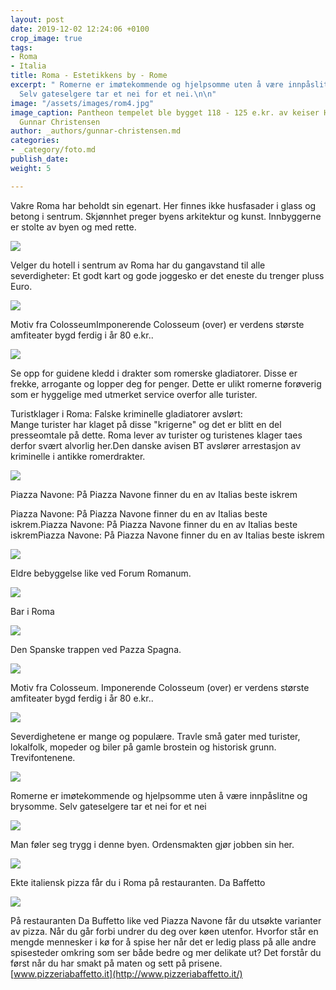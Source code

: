 ```yaml
---
layout: post
date: 2019-12-02 12:24:06 +0100
crop_image: true
tags:
- Roma
- Italia
title: Roma - Estetikkens by - Rome
excerpt: " Romerne er imøtekommende og hjelpsomme uten å være innpåslitne og brysomme.
  Selv gateselgere tar et nei for et nei.\n\n"
image: "/assets/images/rom4.jpg"
image_caption: Pantheon tempelet ble bygget 118 - 125 e.kr. av keiser Hadrian. Foto
  Gunnar Christensen
author: _authors/gunnar-christensen.md
categories:
- _category/foto.md
publish_date: 
weight: 5

---
```

Vakre Roma har beholdt sin egenart. Her finnes ikke husfasader i glass og betong i sentrum. Skjønnhet preger byens arkitektur og kunst. Innbyggerne er stolte av byen og med rette.

![](http://www.helping.no/rom1.jpg)

Velger du hotell i sentrum av Roma har du gangavstand til alle severdigheter: Et godt kart og gode joggesko er det eneste du trenger pluss Euro.

![](http://www.helping.no/roma9.jpg)

Motiv fra ColosseumImponerende Colosseum (over) er verdens største amfiteater bygd ferdig i år 80 e.kr..

![](http://www.helping.no/romaguider.jpg)

Se opp for guidene kledd i drakter som romerske gladiatorer. Disse er frekke, arrogante og lopper deg for penger. Dette er ulikt romerne forøverig som er hyggelige med utmerket service overfor alle turister.

Turistklager i Roma: Falske kriminelle gladiatorer avslørt:  
Mange turister har klaget på disse "krigerne" og det er blitt en del presseomtale på dette. Roma lever av turister og turistenes klager taes derfor svært alvorlig her.Den danske avisen BT avslører arrestasjon av kriminelle i antikke romerdrakter.

![](http://www.helping.no/rom2.jpg)

Piazza Navone: På Piazza Navone finner du en av Italias beste iskrem

Piazza Navone: På Piazza Navone finner du en av Italias beste iskrem.Piazza Navone: På Piazza Navone finner du en av Italias beste iskremPiazza Navone: På Piazza Navone finner du en av Italias beste iskrem

![](http://www.helping.no/rom5.jpg)

Eldre bebyggelse like ved Forum Romanum.

![](http://www.helping.no/roma6.jpg)

Bar i Roma

![](http://www.helping.no/rom7.jpg)

Den Spanske trappen ved Pazza Spagna.

![](http://www.helping.no/rom3.jpg)

Motiv fra Colosseum. Imponerende Colosseum (over) er verdens største amfiteater bygd ferdig i år 80 e.kr..

![](http://www.helping.no/roma3.jpg)

Severdighetene er mange og populære. Travle små gater med turister, lokalfolk, mopeder og biler på gamle brostein og historisk grunn. Trevifontenene.

![](http://www.helping.no/roma8.jpg)

Romerne er imøtekommende og hjelpsomme uten å være innpåslitne og brysomme. Selv gateselgere tar et nei for et nei

![](http://www.helping.no/roma1.jpg)

Man føler seg trygg i denne byen. Ordensmakten gjør jobben sin her.

![](http://www.helping.no/dabaffetto.jpg)

Ekte italiensk pizza får du i Roma på restauranten. Da Baffetto

![](http://www.helping.no/dabaffetto2.jpg)

På restauranten Da Buffetto like ved Piazza Navone får du utsøkte varianter av pizza. Når du går forbi undrer du deg over køen utenfor. Hvorfor står en mengde mennesker i kø for å spise her når det er ledig plass på alle andre spisesteder omkring som ser både bedre og mer delikate ut? Det forstår du først når du har smakt på maten og sett på prisene. [www.pizzeriabaffetto.it](http://www.pizzeriabaffetto.it/)
